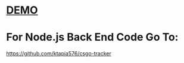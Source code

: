 # [DEMO](https://csgotracker.kevintapia.com/)

# For Node.js Back End Code Go To:
https://github.com/ktapia576/csgo-tracker
